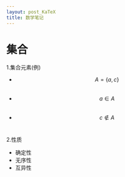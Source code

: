 ```yaml
---
layout: post_KaTeX
title: 数学笔记
---
```

 
集合
===
1\.集合元素(例)
+ $$A=\{a,c\}$$ 
+ $$a\in A$$ 
+ $$c\notin A$$ 
 
2\.性质
+ 确定性
+ 无序性
+ 互异性